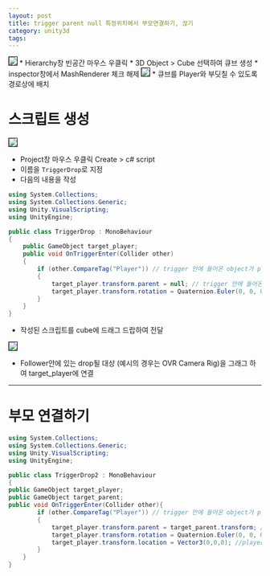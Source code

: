 ```yaml
---
layout: post
title: trigger parent null 특정위치에서 부모연결하기, 끊기
category: unity3d
tags: 
---
```


<img style='border:solid 1px black;' src="https://image.onethelab.com/resized/1730306924.jpg" />
* Hierarchy창 빈공간 마우스 우클릭
* 3D Object > Cube 선택하여 큐브 생성
* inspector창에서 MashRenderer 체크 해제

<img style='border:solid 1px black;' src="https://image.onethelab.com/resized/1731475451.jpg" />
* 큐브를 Player와 부딧칠 수 있도록 경로상에 배치

# 스크립트 생성
<img style='border:solid 1px black;' src="https://image.onethelab.com/resized/1730329628.jpg" />

* Project창 마우스 우클릭 Create > c# script
* 이름을 ```TriggerDrop```로 지정
* 다음의 내용을 작성

```csharp
using System.Collections;
using System.Collections.Generic;
using Unity.VisualScripting;
using UnityEngine;

public class TriggerDrop : MonoBehaviour
{
    public GameObject target_player;
    public void OnTriggerEnter(Collider other)
    {
        if (other.CompareTag("Player")) // trigger 안에 들어온 object가 player인지 확인
        {
            target_player.transform.parent = null; // trigger 안에 들어온 object가 player라면 player의 부모를 없앰
            target_player.transform.rotation = Quaternion.Euler(0, 0, 0); // player의 회전값을 초기화
        }
    }
}
```

* 작성된 스크립트를 cube에 드래그 드랍하여 전달

<img style='border:solid 1px black;' src="https://image.onethelab.com/resized/1731509382.jpg" />

* Follower안에 있는 drop될 대상 (예시의 경우는 OVR Camera Rig)을 그래그 하여 target_player에 연결

---

# 부모 연결하기
```csharp
using System.Collections;
using System.Collections.Generic;
using Unity.VisualScripting;
using UnityEngine;

public class TriggerDrop2 : MonoBehaviour
{
public GameObject target_player;
public GameObject target_parent;
public void OnTriggerEnter(Collider other){
        if (other.CompareTag("Player")) // trigger 안에 들어온 object가 player인지 확인
        {
            target_player.transform.parent = target_parent.transform; // trigger 안에 들어온 object가 player라면 target_parent를 부모로 등록
            target_player.transform.rotation = Quaternion.Euler(0, 0, 0); // player의 회전값을 초기화
            target_player.transform.location = Vector3(0,0,0); //player의 위치값을 초기화
        }
    }
}
```